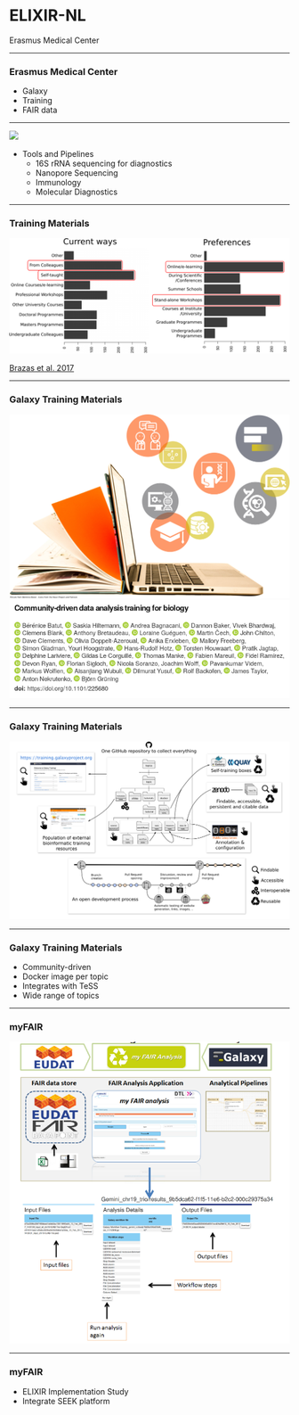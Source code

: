 # ELIXIR-NL

Erasmus Medical Center

---

### Erasmus Medical Center

- Galaxy
- Training
- FAIR data

---


![](https://galaxyproject.org/images/galaxy-logos/galaxy_logo_25percent.png)

- Tools and Pipelines
  - 16S rRNA sequencing for diagnostics
  - Nanopore Sequencing
  - Immunology
  - Molecular Diagnostics

---

### Training Materials

![](assets/images/training/brazas_graphs_preferences.png)

[Brazas et al. 2017](https://www.biorxiv.org/content/early/2017/02/27/098996)

---

### Galaxy Training Materials

![scale-40](assets/images/training/cover_art.png)
![scale-50](2018-ELIXIR-NL/images/trainingpaper.png)

---

### Galaxy Training Materials

![](assets/images/training/infra_4.png)


---

### Galaxy Training Materials

- Community-driven
- Docker image per topic
- Integrates with TeSS
- Wide range of topics

---

### myFAIR

![scale-60](2018-ELIXIR-NL/images/myfair.png)

---

### myFAIR

- ELIXIR Implementation Study
- Integrate SEEK platform
